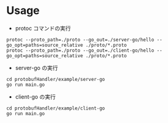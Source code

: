 # Usage

* protoc コマンドの実行
```
protoc --proto_path=./proto --go_out=./server-go/hello --go_opt=paths=source_relative ./proto/*.proto
protoc --proto_path=./proto --go_out=./client-go/hello --go_opt=paths=source_relative ./proto/*.proto
```

* server-go の実行
```
cd protobufHandler/example/server-go
go run main.go
```

* client-go の実行
```
cd protobufHandler/example/client-go
go run main.go
```